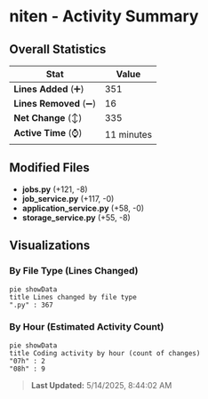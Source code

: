 # niten - Activity Summary 

## Overall Statistics

| Stat                   | Value                                                             |
| ---------------------- | ----------------------------------------------------------------- |
| **Lines Added** (➕)   | 351                                          |
| **Lines Removed** (➖) | 16                                        |
| **Net Change** (↕)    | 335                |
| **Active Time** (⌚)   | 11 minutes |


## Modified Files
- **jobs.py** (+121, -8)
- **job_service.py** (+117, -0)
- **application_service.py** (+58, -0)
- **storage_service.py** (+55, -8)

## Visualizations

### By File Type (Lines Changed)

```mermaid
pie showData
title Lines changed by file type
".py" : 367
```

### By Hour (Estimated Activity Count)

```mermaid
pie showData
title Coding activity by hour (count of changes)
"07h" : 2
"08h" : 9
```


> **Last Updated:** 5/14/2025, 8:44:02 AM